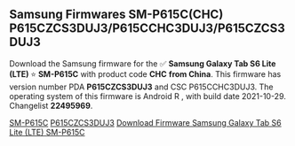 <h2>Samsung Firmwares SM-P615C(CHC) P615CZCS3DUJ3/P615CCHC3DUJ3/P615CZCS3DUJ3</h2>
Download the Samsung firmware for the ✅ <strong>Samsung Galaxy Tab S6 Lite (LTE) </strong> ⭐ <strong>SM-P615C</strong> with product code <strong>CHC</strong> <strong> from China</strong>. This firmware has version number PDA <strong>P615CZCS3DUJ3</strong> and CSC P615CCHC3DUJ3. The operating system of this firmware is Android R , with build date 2021-10-29. Changelist <strong>22495969</strong>.


[SM-P615C](https://samfirm.shop/samsung/model/SM-P615C)
[P615CZCS3DUJ3](https://samfirm.shop/samsung/pda/P615CZCS3DUJ3)
[Download Firmware Samsung Galaxy Tab S6 Lite (LTE) SM-P615C](https://samfirm.shop/samsung/firmware/470137)
